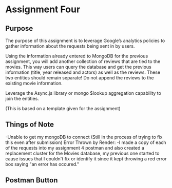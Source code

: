 # Assignment Four
## Purpose
The purpose of this assignment is to leverage Google’s analytics policies to gather information about the requests being sent in by users.

Using the information already entered to MongoDB for the previous assignment, you will add another collection of reviews that are tied to the movies. This way users can query the database and get the previous information (title, year released and actors) as well as the reviews. These two entities should remain separate! Do not append the reviews to the existing movie information.  

Leverage the Async.js library or mongo $lookup aggregation capability to join the entities.

(This is based on a template given for the assignment)

## Things of Note

-Unable to get my mongoDB to connect (Still in the process of trying to fix this even after submission)
    Error Thrown by Render: 
-I made a copy of each of the requests into my assignment 4 postman and also created a replacement cluster for the Movies database, my previous one started to cause issues that I couldn't fix or identify it since it kept throwing a red error box saying "an error has occured."

## Postman Button
